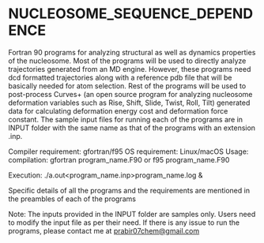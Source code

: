 # NUCLEOSOME_SEQUENCE_DEPENDENCE
Fortran 90 programs for analyzing structural as well as dynamics properties of the nucleosome. Most of the programs will be used to directly analyze trajectories generated from an MD engine. However, these programs need dcd formatted trajectories along with a reference pdb file that will be basically needed for atom selection. Rest of the programs will be used to post-process Curves+ (an open source program for analyzing nucleosome deformation variables such as Rise, Shift, Slide, Twist, Roll, Tilt) generated data for calculating deformation energy cost and deformation force constant. The sample input files for running each of the programs are in INPUT folder with the same name as that of the programs with an extension .inp. 

Compiler requirement: gfortran/f95
OS requirement:  Linux/macOS
Usage: 
compilation:   gfortran program_name.F90 
                  or
               f95 program_name.F90
            
Execution:     ./a.out<program_name.inp>program_name.log &

Specific details of all the programs and the requirements are mentioned in the preambles of each of the programs


Note: The inputs provided in the INPUT folder are samples only. Users need to modify the input file as per their need. If there is any issue to run the programs, please contact me at prabir07chem@gmail.com
